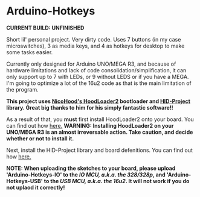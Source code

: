 # Arduino-Hotkeys

**CURRENT BUILD: UNFINISHED**

Short lil' personal project. Very dirty code. Uses 7 buttons (in my case microswitches), 3 as media keys, and 4 as hotkeys for desktop to make some tasks easier.

Currently only designed for Arduino UNO/MEGA R3, and because of hardware limitations and lack of code consolidation/simplification, it can only support up to 7 with LEDs, or 9 without LEDS or if you have a MEGA. I'm going to optimize a lot of the 16u2 code as that is the main limitation of the program.

**This project uses [NicoHood's HoodLoader2](https://github.com/NicoHood/HoodLoader2) bootloader and [HID-Project](https://github.com/NicoHood/HID) library. Great big thanks to him for his simply fantastic software!!**

As a result of that, you **must** first install HoodLoader2 onto your board. You can find out how [here.](https://github.com/NicoHood/HoodLoader2/wiki) **WARNING: Installing HoodLoader2 on your UNO/MEGA R3 is an almost irreversable action. Take caution, and decide whether or not to install it.**

Next, install the HID-Project library and board defenitions. You can find out how [here.](https://github.com/NicoHood/HID/wiki)

**NOTE: When uploading the sketches to your board, please upload 'Arduino-Hotkeys-IO' to the *IO MCU, a.k.a. the 328/328p*, and 'Arduino-Hotkeys-USB' to the *USB MCU, a.k.a. the 16u2*. It will not work if you do not uplaod it correctly!**
